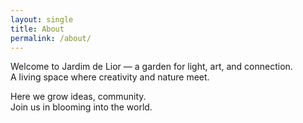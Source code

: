 ```yaml
---
layout: single
title: About
permalink: /about/
---
```


Welcome to Jardim de Lior — a garden for light, art, and connection.  
A living space where creativity and nature meet.  

Here we grow ideas, community.  
Join us in blooming into the world.
